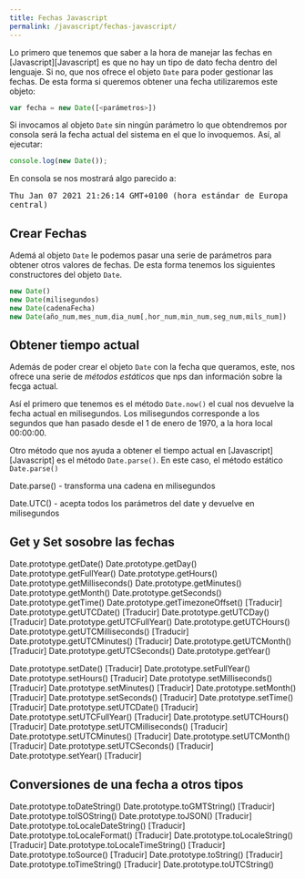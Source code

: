 ```yaml
---
title: Fechas Javascript
permalink: /javascript/fechas-javascript/
---
```


Lo primero que tenemos que saber a la hora de manejar las fechas en [Javascript][Javascript] es que no hay un tipo de dato fecha dentro del lenguaje. Si no, que nos ofrece el objeto `Date` para poder gestionar las fechas. De esta forma si queremos obtener una fecha utilizaremos este objeto:

~~~javascript
var fecha = new Date([<parámetros>])
~~~

Si invocamos al objeto `Date` sin ningún parámetro lo que obtendremos por consola será la fecha actual del sistema en el que lo invoquemos. Así, al ejecutar:

~~~javascript
console.log(new Date());
~~~~

En consola se nos mostrará algo parecido a:

<samp>
Thu Jan 07 2021 21:26:14 GMT+0100 (hora estándar de Europa central)
</samp>


## Crear Fechas

Ademá al objeto `Date` le podemos pasar una serie de parámetros para obtener otros valores de fechas. De esta forma tenemos los siguientes constructores del objeto `Date`.

~~~javascript
new Date()
new Date(milisegundos)
new Date(cadenaFecha)
new Date(año_num,mes_num,dia_num[,hor_num,min_num,seg_num,mils_num])
~~~



## Obtener tiempo actual

Además de poder crear el objeto `Date` con la fecha que queramos, este, nos ofrece una serie de *métodos estáticos* que nps dan información sobre la fecga actual.

Así el primero que tenemos es el método `Date.now()` el cual nos devuelve la fecha actual en milisegundos. Los milisegundos corresponde a los segundos que han pasado desde el 1 de enero de 1970, a la hora local 00:00:00.

Otro método que nos ayuda a obtener el tiempo actual en [Javascript][Javascript] es el método `Date.parse()`. En este caso, el método estático `Date.parse()`


Date.parse() - transforma una cadena en milisegundos

Date.UTC() - acepta todos los parámetros del date y devuelve en milisegundos


## Get y Set sosobre las fechas


Date.prototype.getDate()
Date.prototype.getDay()
Date.prototype.getFullYear()
Date.prototype.getHours()
Date.prototype.getMilliseconds()
Date.prototype.getMinutes()
Date.prototype.getMonth()
Date.prototype.getSeconds()
Date.prototype.getTime()
Date.prototype.getTimezoneOffset() [Traducir]
Date.prototype.getUTCDate() [Traducir]
Date.prototype.getUTCDay() [Traducir]
Date.prototype.getUTCFullYear()
Date.prototype.getUTCHours()
Date.prototype.getUTCMilliseconds() [Traducir]
Date.prototype.getUTCMinutes() [Traducir]
Date.prototype.getUTCMonth() [Traducir]
Date.prototype.getUTCSeconds()
Date.prototype.getYear()


Date.prototype.setDate() [Traducir]
Date.prototype.setFullYear()
Date.prototype.setHours() [Traducir]
Date.prototype.setMilliseconds() [Traducir]
Date.prototype.setMinutes() [Traducir]
Date.prototype.setMonth() [Traducir]
Date.prototype.setSeconds() [Traducir]
Date.prototype.setTime() [Traducir]
Date.prototype.setUTCDate() [Traducir]
Date.prototype.setUTCFullYear() [Traducir]
Date.prototype.setUTCHours() [Traducir]
Date.prototype.setUTCMilliseconds() [Traducir]
Date.prototype.setUTCMinutes() [Traducir]
Date.prototype.setUTCMonth() [Traducir]
Date.prototype.setUTCSeconds() [Traducir]
Date.prototype.setYear() [Traducir]

## Conversiones de una fecha a otros tipos

Date.prototype.toDateString()
Date.prototype.toGMTString() [Traducir]
Date.prototype.toISOString()
Date.prototype.toJSON() [Traducir]
Date.prototype.toLocaleDateString() [Traducir]
Date.prototype.toLocaleFormat() [Traducir]
Date.prototype.toLocaleString() [Traducir]
Date.prototype.toLocaleTimeString() [Traducir]
Date.prototype.toSource() [Traducir]
Date.prototype.toString() [Traducir]
Date.prototype.toTimeString() [Traducir]
Date.prototype.toUTCString()


